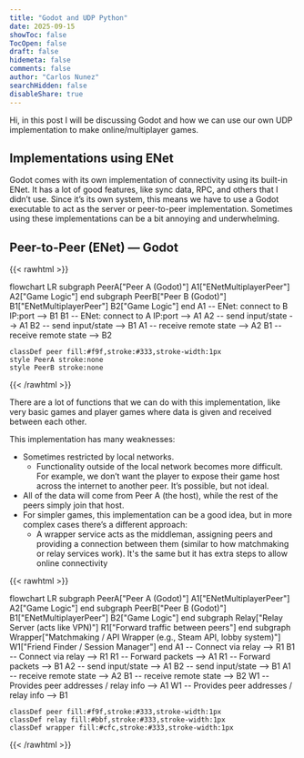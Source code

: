 ```yaml
---
title: "Godot and UDP Python"
date: 2025-09-15
showToc: false
TocOpen: false
draft: false
hidemeta: false
comments: false
author: "Carlos Nunez"
searchHidden: false
disableShare: true
---
```

Hi, in this post I will be discussing Godot and how we can use our own UDP implementation to make online/multiplayer games.

## Implementations using ENet

Godot comes with its own implementation of connectivity using its built-in ENet. It has a lot of good features, like sync data, RPC, and others that I didn’t use. Since it’s its own system, this means we have to use a Godot executable to act as the server or peer-to-peer implementation. Sometimes using these implementations can be a bit annoying and underwhelming. 

## Peer-to-Peer (ENet) — Godot

{{< rawhtml >}}
<div class="mermaid">
flowchart LR
 subgraph PeerA["Peer A (Godot)"]
        A1["ENetMultiplayerPeer"]
        A2["Game Logic"]
  end
 subgraph PeerB["Peer B (Godot)"]
        B1["ENetMultiplayerPeer"]
        B2["Game Logic"]
  end
    A1 -- ENet: connect to B IP:port --> B1
    B1 -- ENet: connect to A IP:port --> A1
    A2 -- send input/state --> A1
    B2 -- send input/state --> B1
    A1 -- receive remote state --> A2
    B1 -- receive remote state --> B2

    classDef peer fill:#f9f,stroke:#333,stroke-width:1px
    style PeerA stroke:none
    style PeerB stroke:none
</div>
{{< /rawhtml >}}

There are a lot of functions that we can do with this implementation, like very basic games and player games where data is given and received between each other.

This implementation has many weaknesses:  

- Sometimes restricted by local networks.  
  - Functionality outside of the local network becomes more difficult. For example, we don’t want the player to expose their game host across the internet to another peer. It’s possible, but not ideal.  
- All of the data will come from Peer A (the host), while the rest of the peers simply join that host.  
- For simpler games, this implementation can be a good idea, but in more complex cases there’s a different approach:  
  - A wrapper service acts as the middleman, assigning peers and providing a connection between them (similar to how matchmaking or relay services work). It's the same but it has extra steps to allow online connectivity

{{< rawhtml >}}
<div class="mermaid">
flowchart LR
 subgraph PeerA["Peer A (Godot)"]
        A1["ENetMultiplayerPeer"]
        A2["Game Logic"]
  end
 subgraph PeerB["Peer B (Godot)"]
        B1["ENetMultiplayerPeer"]
        B2["Game Logic"]
  end
 subgraph Relay["Relay Server (acts like VPN)"]
        R1["Forward traffic between peers"]
  end
 subgraph Wrapper["Matchmaking / API Wrapper (e.g., Steam API, lobby system)"]
        W1["Friend Finder / Session Manager"]
  end
    A1 -- Connect via relay --> R1
    B1 -- Connect via relay --> R1
    R1 -- Forward packets --> A1
    R1 -- Forward packets --> B1
    A2 -- send input/state --> A1
    B2 -- send input/state --> B1
    A1 -- receive remote state --> A2
    B1 -- receive remote state --> B2
    W1 -- Provides peer addresses / relay info --> A1
    W1 -- Provides peer addresses / relay info --> B1

    classDef peer fill:#f9f,stroke:#333,stroke-width:1px
    classDef relay fill:#bbf,stroke:#333,stroke-width:1px
    classDef wrapper fill:#cfc,stroke:#333,stroke-width:1px
   
</div>
{{< /rawhtml >}}